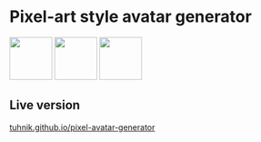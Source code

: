# Pixel-art style avatar generator


<img src="https://github.com/tuhnik/tuhnik.github.io/blob/master/identicon/screenshots/1.png" width="75">
<img src="https://github.com/tuhnik/tuhnik.github.io/blob/master/identicon/screenshots/2.png" width="75">
<img src="https://github.com/tuhnik/tuhnik.github.io/blob/master/identicon/screenshots/3.png" width="75">



## Live version
[tuhnik.github.io/pixel-avatar-generator](https://tuhnik.github.io/pixel-avatar-generator/)